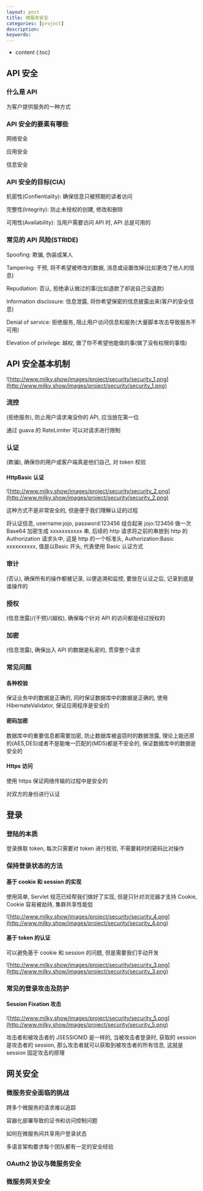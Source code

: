 ```yaml
---
layout: post
title: 微服务安全
categories: [project]
description: 
keywords: 
---
```


* content
{:toc}


## API 安全

### 什么是 API

为客户提供服务的一种方式

### API 安全的要素有哪些

网络安全

应用安全

信息安全

### API 安全的目标(CIA)

机密性(Confientiality): 确保信息只被预期的读者访问

完整性(Integrity): 防止未授权的创建, 修改和删除

可用性(Availability): 当用户需要访问 API 时, API 总是可用的

### 常见的 API 风险(STRIDE)

Spoofing: 欺骗, 伪装成某人

Tampering: 干预, 将不希望被修改的数据, 消息或设置改掉(比如更改了他人的信息)

Repudiation: 否认, 拒绝承认做过的事(比如退款了却说自己没退款)

Information disclosure: 信息泄露, 将你希望保密的信息披露出来(客户的安全信息)

Denial of service: 拒绝服务, 阻止用户访问信息和服务(大量脚本攻击导致服务不可用)

Elevation of privilege: 越权, 做了你不希望他能做的事(做了没有权限的事情)

## API 安全基本机制

![http://www.milky.show/images/project/security/security_1.png](http://www.milky.show/images/project/security/security_1.png)

### 流控

(拒绝服务), 防止用户请求淹没你的 API, 应当放在第一位

通过 guava 的 RateLimiter 可以对请求进行限制

### 认证

(欺骗), 确保你的用户或客户端真是他们自己, 对 token 校验

#### HttpBasic 认证

![http://www.milky.show/images/project/security/security_2.png](http://www.milky.show/images/project/security/security_2.png)

这种方式不是非常安全的, 但是便于我们理解认证的过程

将认证信息, username:jojo, password:123456 组合起来 jojo:123456 做一次 Base64 加密生成 xxxxxxxxxxx 串, 后续的 http 请求将之前的串放到 http 的 Authorization 请求头中, 这是 http 的一个标准头, Authorization:Basic xxxxxxxxxx, 值是以Basic 开头, 代表使用 Basic 认证方式

### 审计

(否认), 确保所有的操作都被记录, 以便追溯和监控, 要放在认证之后, 记录到底是谁操作的

### 授权

(信息泄露)/(干预)/(越权), 确保每个针对 API 的访问都是经过授权的

### 加密

(信息泄露), 确保出入 API 的数据是私密的, 贯穿整个请求

### 常见问题

#### 各种校验

保证业务中的数据是正确的, 同时保证数据库中的数据是正确的, 使用 HibernateValidator, 保证应用程序是安全的

#### 密码加密

数据库中的重要信息都需要加密, 防止数据库被盗窃时的数据泄露, 理论上能还原的(AES,DES)或者不是能唯一匹配的(MD5)都是不安全的, 保证数据库中的数据是安全的

#### Https 访问

使用 https 保证网络传输的过程中是安全的

对双方的身份进行认证





## 登录

### 登陆的本质

登录换取 token, 每次只需要对 token 进行校验, 不需要耗时的密码比对操作

### 保持登录状态的方法

#### 基于 cookie 和 session 的实现

使用简单, Servlet 规范已经帮我们做好了实现, 但是只针对浏览器才支持 Cookie, Cookie 容易被劫持, 集群共享性能低

![http://www.milky.show/images/project/security/security_4.png](http://www.milky.show/images/project/security/security_4.png)

#### 基于 token 的认证

可以避免基于 cookie 和 session 的问题, 但是需要我们手动开发

![http://www.milky.show/images/project/security/security_3.png](http://www.milky.show/images/project/security/security_3.png)

### 常见的登录攻击及防护

#### **Session Fixation 攻击**

![http://www.milky.show/images/project/security/security_5.png](http://www.milky.show/images/project/security/security_5.png)

攻击者和被攻击者的 JSESSIONID 是一样的, 当被攻击者登录时, 获取的 session 是攻击者的 session, 那么攻击者就可以获取到被攻击者的所有信息, 这就是 session 固定攻击的原理



## 网关安全

### 微服务安全面临的挑战

跨多个微服务的请求难以追踪

容器化部署导致的证书和访问控制问题

如何在微服务间共享用户登录状态

多语言架构要求每个团队都有一定的安全经验

### OAuth2 协议与微服务安全

### 微服务网关安全